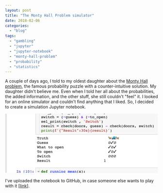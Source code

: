 ```yaml
---
layout: post
title: "The Monty Hall Problem simulator"
date: 2018-02-06
categories: 
  - "blog"
tags: 
  - "gambling"
  - "jupyter"
  - "jupyter-notebook"
  - "monty-hall-problem"
  - "probability"
  - "statistics"
---
```


A couple of days ago, I told to my oldest daughter about the [Monty Hall problem](https://en.wikipedia.org/wiki/Monty_Hall_problem), the famous probability puzzle with a counter-intuitive solution. My daughter didn't believe me. Even when I told her all about the probabilities, the added information, and the other stuff, she still couldn't "feel" it. I looked for an online simulator and couldn't find anything that I liked. So, I decided to create a simulation Jupyter notebook.

![Illustration: Screenshot of a Jupyter notebook that shows the output of one round of Monty Hall simulation](/assets/images/2018/02/screen-shot-2018-02-06-at-13-48-11.png)

I've uploaded the notebook to GitHub, in case someone else wants to play with it \[[link](https://gist.github.com/bgbg/62f5d67f054abbdaa865bfd64200c1d1)\].
